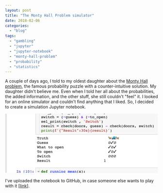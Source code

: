 ```yaml
---
layout: post
title: "The Monty Hall Problem simulator"
date: 2018-02-06
categories: 
  - "blog"
tags: 
  - "gambling"
  - "jupyter"
  - "jupyter-notebook"
  - "monty-hall-problem"
  - "probability"
  - "statistics"
---
```


A couple of days ago, I told to my oldest daughter about the [Monty Hall problem](https://en.wikipedia.org/wiki/Monty_Hall_problem), the famous probability puzzle with a counter-intuitive solution. My daughter didn't believe me. Even when I told her all about the probabilities, the added information, and the other stuff, she still couldn't "feel" it. I looked for an online simulator and couldn't find anything that I liked. So, I decided to create a simulation Jupyter notebook.

![Illustration: Screenshot of a Jupyter notebook that shows the output of one round of Monty Hall simulation](/assets/images/2018/02/screen-shot-2018-02-06-at-13-48-11.png)

I've uploaded the notebook to GitHub, in case someone else wants to play with it \[[link](https://gist.github.com/bgbg/62f5d67f054abbdaa865bfd64200c1d1)\].
